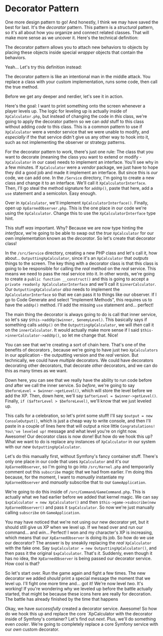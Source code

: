 # Decorator Pattern

One more design pattern to go! And honestly, I think we may have saved the best for last. It's the *decorator* pattern. This pattern is a *structural* pattern, so it's all about how you organize and connect related classes. That will make more sense as we uncover it. Here's the technical definition:

The decorator pattern allows you to attach new behaviors to objects by placing these objects inside special *wrapper* objects that contain the behaviors.

Yeah... Let's try this definition instead:

The decorator pattern is like an intentional man in the middle attack. You replace a class with your custom implementation, runs some code, then call the true method.

Before we get any deeper and nerdier, let's see it in action.

Here's the goal: I want to print something onto the screen whenever a player levels up. The logic for leveling up is actually inside of `XpCalculator.php`, but instead of changing the code in *this* class, we're going to apply the decorator pattern so we can *add* stuff to this class without adding *code* to this class. This is a common pattern to use if `XpCalculator` were a vendor service that we were unable to modify, and *especially* if the that service didn't give us any other way to hook into it, such as not implementing the observer or strategy patterns.

For the decorator pattern to work, there's just one rule: The class that you want to decorate (meaning the class you want to extend or modify - `XpCalculator` in our case) needs to implement an interface. You'll see why in a few minutes. If `XpCalculator` were a *vendor* package, we just have to hope they did a good job and made it implement an interface. But since this is *our* code, we can add one. In the `/Service` directory, I'm going to create a new class and change it to an interface. We'll call it `XpCalculatorInterface`. Then, I'll go steal the method signature for `addXp()`, paste that here, add a `use` statement and a semicolon. Easy enough.

Over in `XpCalculator`, we'll implement `XpCalculatorInterface()`. Finally, open up `XpEarnedObserver.php`. This is the one place in our code we're using the `XpCalculator`. Change this to use the `XpCalculatorInterface` type hint.

This stuff *was* important. Why? Because we are now type hinting the *interface*, we're going to be able to swap out the *true* `XpCalculator` for our own implementation known as the *decorator*. So let's create that decorator class!

In the `/src/Service` directory, creating a new PHP class and let's call it, how about... `OutputtingXpCalculator`, since it's an `XpCalculator` that *outputs* things to the screen. The key thing with a decorator class is that this class is going to be responsible for calling the *real* method on the *real* service. This means we need to pass the real service into it. In other words, we're going to create a `public function __construct()` and this is going to accept a `private readonly XpCalculatorInterface` and we'll call it `$innerCalculator`. Our `OutputtingXpCalculator` *also* needs to implement the `XpCalculatorInterface` so that we can pass it to things like our observer. If I go to Code Generate and select "Implement Methods", this requires us to have the `addXp()` method. I'll add the missing `use` statement and... perfect!

The main thing the decorator is always going to do is call that inner service, so let's say `$this->addXp($winner, $enemyLevel)`. This basically says if something calls `addXp()` on the `OutputtingXpCalculator`, we will *then* call it on the `innerCalculator`. It would actually make more sense if I said `$this->innerCalculator->addXp()`, so let me change that. Nice!

You can see that we're creating a sort of chain here. That's one of the benefits of decorators , because we're going to have just two `XpCalculators` in our application - the outputting version and the *real* version. But technically, we could have *multiple* decorators. We could have decorators decorating other decorators, that decorate *other* decorators, and we can do this as many times as we want.

Down here, you can see that we really have the ability to run code before *and* after we call the inner service. So *before*, we're going to say `$beforeLevel = $winner->getLevel()`, which will store the level before we add the XP. Then, down here, we'll say `$afterLevel = $winner->getLevel()`. Finally, `if ($afterLevel > $beforeLevel)`, we'll know that we just leveled up.

This calls for a celebration, so let's print some stuff! I'll say `$output = new ConsoleOutput()`, which is just a cheap way to write console, and then I'll paste in a couple of lines here that will output a nice little `Congratulations! You\'ve leveled up!` message and what level you're on right now. Awesome! Our decorator class is now done! But how do we hook this up? What we want to do is replace any instances of `XpCalculator` in our system with our *new* `OutputtingXpCalculator`.

Let's do this manually first, without Symfony's fancy container stuff. There's only one place in our code that uses `XpCalculator` and it's our `XpEarnedObserver`, so I'm going to go into `/src/Kernel.php` and temporarily comment out this `subscribe` magic that we had from earlier. I'm doing this because, for the moment, I want to *manually* instantiate my `XpEarnedObserver` and *manually* subscribe that to our `GameApplication`.

We're going to do this inside of `/src/Command/GameCommand.php`. This is actually what we had earlier before we added that kernel magic. We can say `$xpCalculator = new XpCalculator()` and then `$this->game->subscribe(new XpEarnedObserver()` and pass it `$xpCalculator`. So now we're just manually calling `subscribe` on `GameApplication`.

You may have noticed that we're not using our new decorator yet, but it should still give us XP when we level up. If we head over and run our command... and *win*... Perfect! I won and my character's XP is increasing, which means that our `XpEarnedObserver` is doing its job. So how do we use our decorator? The answer is by sneakily replacing the *real* `XpCalculator` with the fake one. Say `$xpCalculator = new OutputtingXpCalculator()`, and then pass it the original `$xpCalculator`. That's *it*. Suddenly, even though it has no idea, the `XpEarnedObserver` is being passed our decorator service. How cool is that?

So let's start over. Run the game again and fight a few times. The new decorator we added *should* print a special message the moment that we level up. I'll fight one more time and... got it! We're now level *two*. It's working! If you're wondering why we leveled up before the battle actually started, that might be because these icons here are really for decoration. The battle has already finished by the time that happens

Okay, we have *successfully* created a decorator service. Awesome! So how do we hook this up and replace the core `XpCalculator with the decorator inside of Symfony's container? Let's find out *next*. Plus, we'll do something even *cooler*. We're going to completely replace a core Symfony service with our *own* custom decorator.
